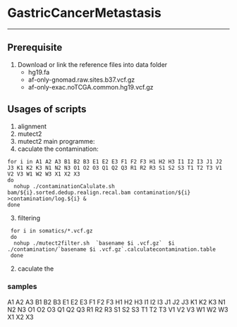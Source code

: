 # GastricCancerMetastasis
---
## Prerequisite
1. Download or link the reference files into data folder
    * hg19.fa
    * af-only-gnomad.raw.sites.b37.vcf.gz
    * af-only-exac.noTCGA.common.hg19.vcf.gz

## Usages of scripts
1. alignment
2. mutect2
  1. mutect2 main programme:
  2. caculate the contamination:
```shell
for i in A1 A2 A3 B1 B2 B3 E1 E2 E3 F1 F2 F3 H1 H2 H3 I1 I2 I3 J1 J2 J3 K1 K2 K3 N1 N2 N3 O1 O2 O3 Q1 Q2 Q3 R1 R2 R3 S1 S2 S3 T1 T2 T3 V1 V2 V3 W1 W2 W3 X1 X2 X3
do
  nohup ./contaminationCalulate.sh  bam/${i}.sorted.dedup.realign.recal.bam contamination/${i}   >contamination/log.${i} &
done
```
  3. filtering
  ```shell
   for i in somatics/*.vcf.gz
   do
    nohup ./mutect2filter.sh  `basename $i .vcf.gz`  $i  ./contamination/`basename $i .vcf.gz`.calculatecontamination.table
   done
  ```
2. caculate the

###  samples
A1 A2 A3 B1 B2 B3 E1 E2 E3 F1 F2 F3 H1 H2 H3 I1 I2 I3 J1 J2 J3 K1 K2 K3 N1 N2 N3 O1 O2 O3 Q1 Q2 Q3 R1 R2 R3 S1 S2 S3 T1 T2 T3 V1 V2 V3 W1 W2 W3 X1 X2 X3
